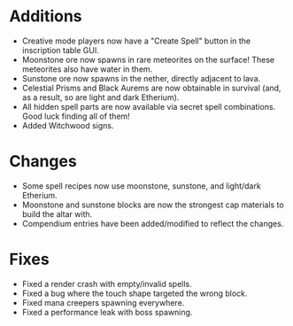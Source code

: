 # Additions

- Creative mode players now have a "Create Spell" button in the inscription table GUI.
- Moonstone ore now spawns in rare meteorites on the surface! These meteorites also have water in them.
- Sunstone ore now spawns in the nether, directly adjacent to lava.
- Celestial Prisms and Black Aurems are now obtainable in survival (and, as a result, so are light and dark Etherium).
- All hidden spell parts are now available via secret spell combinations. Good luck finding all of them!
- Added Witchwood signs.

# Changes

- Some spell recipes now use moonstone, sunstone, and light/dark Etherium.
- Moonstone and sunstone blocks are now the strongest cap materials to build the altar with.
- Compendium entries have been added/modified to reflect the changes.

# Fixes

- Fixed a render crash with empty/invalid spells.
- Fixed a bug where the touch shape targeted the wrong block.
- Fixed mana creepers spawning everywhere.
- Fixed a performance leak with boss spawning.
